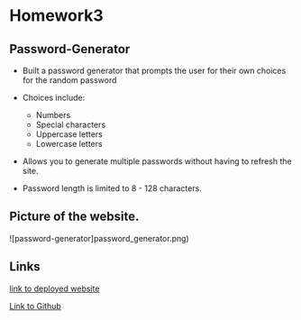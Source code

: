 # Homework3
## Password-Generator

* Built a password generator that prompts the user for their own choices for the random password

* Choices include:

  * Numbers
  * Special characters
  * Uppercase letters
  * Lowercase letters

* Allows you to generate multiple passwords without having to refresh the site.

* Password length is limited to 8 - 128 characters.

## Picture of the website.

![password-generator]password_generator.png)

## Links

[link to deployed website](https://jacobduden.github.io/Homework3/.)

[Link to Github](https://github.com/jacobduden/Homework3)